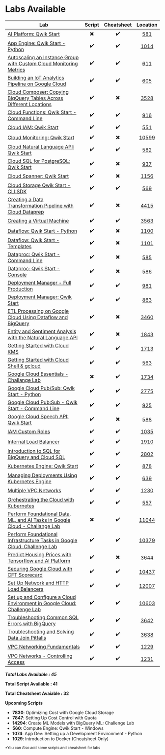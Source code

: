 # Labs Available

| Lab | Script | Cheatsheet | Location |
| --- | :----: | :--------: | :------: |
| [AI Platform: Qwik Start](https://www.qwiklabs.com/focuses/581?parent=catalog) | :heavy_multiplication_x: | :heavy_check_mark: | [581](581) |
| [App Engine: Qwik Start - Python](https://www.qwiklabs.com/focuses/1014?parent=catalog)  | :heavy_check_mark: | :heavy_check_mark: | [1014](1014) |
| [Autoscaling an Instance Group with Custom Cloud Monitoring Metrics](https://www.qwiklabs.com/focuses/611?parent=catalog) | :heavy_check_mark: | :heavy_check_mark: | [611](611) |
| [Building an IoT Analytics Pipeline on Google Cloud](https://www.qwiklabs.com/focuses/605?parent=catalog) | :heavy_check_mark: | :heavy_check_mark: | [605](605) |
| [Cloud Composer: Copying BigQuery Tables Across Different Locations](https://www.qwiklabs.com/focuses/3528?parent=catalog) | :heavy_check_mark: | :heavy_multiplication_x: | [3528](3528) |
| [Cloud Functions: Qwik Start - Command Line](https://www.qwiklabs.com/focuses/916?parent=catalog) | :heavy_check_mark: | :heavy_check_mark: | [916](916) |
| [Cloud IAM: Qwik Start](https://www.qwiklabs.com/focuses/551?parent=catalog) | :heavy_check_mark: | :heavy_check_mark: | [551](551) |
| [Cloud Monitoring: Qwik Start](https://www.qwiklabs.com/focuses/10599?parent=catalog) | :heavy_check_mark: | :heavy_multiplication_x: | [10599](10599) |
| [Cloud Natural Language API: Qwik Start](https://www.qwiklabs.com/focuses/582?parent=catalog) | :heavy_check_mark: | :heavy_check_mark: | [582](582) |
| [Cloud SQL for PostgreSQL: Qwik Start](https://www.qwiklabs.com/focuses/937?parent=catalog) | :heavy_check_mark: | :heavy_multiplication_x: | [937](937) |
| [Cloud Spanner: Qwik Start](https://www.qwiklabs.com/focuses/1156?parent=catalog) | :heavy_check_mark: | :heavy_multiplication_x: | [1156](1156) |
| [Cloud Storage Qwik Start - CLI:SDK](https://www.qwiklabs.com/focuses/569?parent=catalog) | :heavy_check_mark: | :heavy_check_mark: | [569](569) |
| [Creating a Data Transformation Pipeline with Cloud Dataprep](https://www.qwiklabs.com/focuses/4415?parent=catalog) | :heavy_check_mark: | :heavy_multiplication_x: | [4415](4415) |
| [Creating a Virtual Machine](https://www.qwiklabs.com/focuses/3563?parent=catalog) | :heavy_check_mark: | :heavy_check_mark: | [3563](3563) |
| [Dataflow: Qwik Start - Python](https://www.qwiklabs.com/focuses/1100?parent=catalog) | :heavy_check_mark: | :heavy_multiplication_x: | [1100](1100) |
| [Dataflow: Qwik Start - Templates](https://www.qwiklabs.com/focuses/1101?parent=catalog) | :heavy_check_mark: | :heavy_multiplication_x: | [1101](1101) |
| [Dataproc: Qwik Start - Command Line](https://www.qwiklabs.com/focuses/585?parent=catalog) | :heavy_check_mark: | :heavy_multiplication_x: | [585](585) |
| [Dataproc: Qwik Start - Console](https://www.qwiklabs.com/focuses/586?parent=catalog) | :heavy_check_mark: | :heavy_multiplication_x: | [586](586) |
| [Deployment Manager - Full Production](https://www.qwiklabs.com/focuses/981?parent=catalog) | :heavy_check_mark: | :heavy_check_mark: | [981](981) |
| [Deployment Manager: Qwik Start](https://www.qwiklabs.com/focuses/863?parent=catalog) | :heavy_check_mark: | :heavy_check_mark: | [863](863) |
| [ETL Processing on Google Cloud Using Dataflow and BigQuery](https://www.qwiklabs.com/focuses/3460?parent=catalog) | :heavy_check_mark: | :heavy_multiplication_x: | [3460](3460) |
| [Entity and Sentiment Analysis with the Natural Language API](https://www.qwiklabs.com/focuses/1843?parent=catalog) | :heavy_check_mark: | :heavy_multiplication_x: | [1843](1843) |
| [Getting Started with Cloud KMS](https://www.qwiklabs.com/focuses/1713?parent=catalog) | :heavy_check_mark: | :heavy_check_mark: | [1713](1713) |
| [Getting Started with Cloud Shell & gcloud](https://www.qwiklabs.com/focuses/563?parent=catalog) | :heavy_check_mark: | :heavy_check_mark: | [563](563) |
| [Google Cloud Essentials - Challange Lab](https://www.qwiklabs.com/focuses/1734?parent=catalog) | :heavy_multiplication_x: | :heavy_check_mark: | [1734](1734) |
| [Google Cloud Pub/Sub: Qwik Start - Python](https://www.qwiklabs.com/focuses/2775?parent=catalog) | :heavy_check_mark: | :heavy_check_mark: | [2775](2775) |
| [Google Cloud Pub:Sub - Qwik Start - Command Line](https://www.qwiklabs.com/focuses/925?parent=catalog) | :heavy_check_mark: | :heavy_check_mark: | [925](925) |
| [Google Cloud Speech API: Qwik Start](https://www.qwiklabs.com/focuses/588?parent=catalog) | :heavy_check_mark: | :heavy_multiplication_x: | [588](588) |
| [IAM Custom Roles](https://www.qwiklabs.com/focuses/1035?parent=catalog) | :heavy_check_mark: | :heavy_check_mark: | [1035](1035) |
| [Internal Load Balancer](https://www.qwiklabs.com/focuses/1910?parent=catalog) | :heavy_check_mark: | :heavy_check_mark: | [1910](1910) |
| [Introduction to SQL for BigQuery and Cloud SQL](https://www.qwiklabs.com/focuses/2802?parent=catalog) | :heavy_check_mark: | :heavy_check_mark: | [2802](2802) |
| [Kubernetes Engine: Qwik Start](https://www.qwiklabs.com/focuses/878?parent=catalog) | :heavy_check_mark: | :heavy_check_mark: | [878](878) |
| [Managing Deployments Using Kubernetes Engine](https://www.qwiklabs.com/focuses/639?parent=catalog) | :heavy_check_mark: | :heavy_check_mark: | [639](639) |
| [Multiple VPC Networks](https://www.qwiklabs.com/focuses/1230?parent=catalog) | :heavy_check_mark: | :heavy_check_mark: | [1230](1230) |
| [Orchestrating the Cloud with Kubernetes](https://www.qwiklabs.com/focuses/557?parent=catalog) | :heavy_check_mark: | :heavy_check_mark: | [557](557) |
| [Perform Foundational Data, ML, and AI Tasks in Google Cloud - Challange Lab](https://www.qwiklabs.com/focuses/11044?parent=catalog) | :heavy_multiplication_x: | :heavy_check_mark: | [11044](11044) |
| [Perform Foundational Infrastructure Tasks in Google Cloud: Challenge Lab](https://www.qwiklabs.com/focuses/10379?parent=catalog) | :heavy_check_mark: | :heavy_check_mark: | [10379](10379) |
| [Predict Housing Prices with Tensorflow and AI Platform](https://www.qwiklabs.com/focuses/3644?parent=catalog) | :heavy_check_mark: | :heavy_multiplication_x: | [3644](3644) |
| [Securing Google Cloud with CFT Scorecard](https://www.qwiklabs.com/focuses/10437?parent=catalog) | :heavy_check_mark: | :heavy_check_mark: | [10437](10437) |
| [Set Up Network and HTTP Load Balancers](https://www.qwiklabs.com/focuses/12007?parent=catalog) | :heavy_check_mark: | :heavy_check_mark: | [12007](12007) |
| [Set up and Configure a Cloud Environment in Google Cloud: Challenge Lab](https://www.qwiklabs.com/focuses/10603?parent=catalog) | :heavy_check_mark: | :heavy_check_mark: | [10603](10603) |
| [Troubleshooting Common SQL Errors with BigQuery](https://www.qwiklabs.com/focuses/3642?parent=catalog) | :heavy_check_mark: | :heavy_check_mark: | [3642](3642) |
| [Troubleshooting and Solving Data Join Pitfalls](https://www.qwiklabs.com/focuses/3638?parent=catalog) | :heavy_check_mark: | :heavy_check_mark: | [3638](3638) |
| [VPC Networking Fundamentals](https://www.qwiklabs.com/focuses/1229?parent=catalog) | :heavy_check_mark: | :heavy_check_mark: | [1229](1229) |
| [VPC Networks - Controlling Access](https://www.qwiklabs.com/focuses/1231?parent=catalog) | :heavy_check_mark: | :heavy_check_mark: | [1231](1231) |


***Total Labs Available : 45***

**Total Script Available : 41**

**Total Cheatsheet Avaiable : 32**

**Upcoming Scripts**
- **7830**: Optimizing Cost with Google Cloud Storage
- **7847**: Setting Up Cost Control with Quota
- **14294**: Create ML Models with BigQuery ML: Challenge Lab
- **560**: Compute Engine: Qwik Start - Windows
- **1074**: App Dev: Setting up a Development Environment - Python
- **1029**: Introduction to Docker (Cheatsheet Only)

<sub>*You can Also add some scripts and cheatsheet for labs<sub>